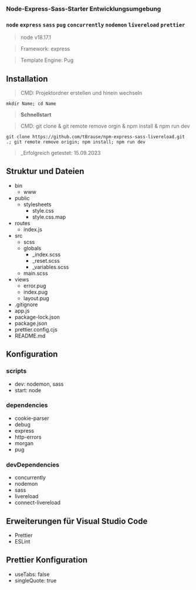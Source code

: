 ### Node-Express-Sass-Starter Entwicklungsumgebung

### `node` `express` `sass` `pug` `concurrently` `nodemon` `livereload` `prettier`

> node v18.17.1

> Framework: express

> Template Engine: Pug

## Installation

> CMD: Projektordner erstellen und hinein wechseln

    mkdir Name; cd Name

> **Schnellstart**

> CMD: git clone & git remote remove orgin & npm install & npm run dev

    git clone https://github.com/tBrause/npm-express-sass-livereload.git .; git remote remove origin; npm install; npm run dev

> \_Erfolgreich getestet: 15.09.2023

## Struktur und Dateien

- bin
  - www
- public
  - stylesheets
    - style.css
    - style.css.map
- routes
  - index.js
- src
  - scss
  - globals
    - \_index.scss
    - \_reset.scss
    - \_variables.scss
  - main.scss
- views
  - error.pug
  - index.pug
  - layout.pug
- .gitignore
- app.js
- package-lock.json
- package.json
- prettier.config.cjs
- README.md

## Konfiguration

### scripts

- dev: nodemon, sass
- start: node

### dependencies

- cookie-parser
- debug
- express
- http-errors
- morgan
- pug

### devDependencies

- concurrently
- nodemon
- sass
- livereload
- connect-livereload

## Erweiterungen für Visual Studio Code

- Prettier
- ESLint

## Prettier Konfiguration

- useTabs: false
- singleQuote: true
